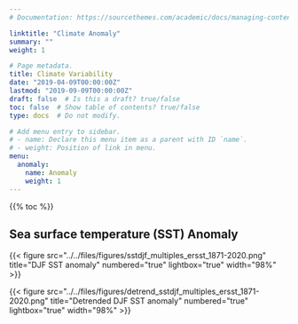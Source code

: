 ```yaml
---
# Documentation: https://sourcethemes.com/academic/docs/managing-content/

linktitle: "Climate Anomaly"
summary: ""
weight: 1

# Page metadata.
title: Climate Variability
date: "2019-04-09T00:00:00Z"
lastmod: "2019-09-09T00:00:00Z"
draft: false  # Is this a draft? true/false
toc: false  # Show table of contents? true/false
type: docs  # Do not modify.

# Add menu entry to sidebar.
# - name: Declare this menu item as a parent with ID `name`.
# - weight: Position of link in menu.
menu:
  anomaly:
    name: Anomaly
    weight: 1
---
```


{{% toc %}}

## Sea surface temperature (SST) Anomaly

{{< figure src="../../files/figures/sstdjf_multiples_ersst_1871-2020.png" title="DJF SST anomaly" numbered="true" lightbox="true" width="98%" >}}

{{< figure src="../../files/figures/detrend_sstdjf_multiples_ersst_1871-2020.png" title="Detrended DJF SST anomaly" numbered="true" lightbox="true" width="98%" >}}

